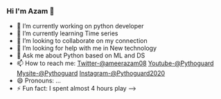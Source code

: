 ### Hi I'm Azam  👋

- 🔭 I’m currently working on python developer 
- 🌱 I’m currently learning Time series 
- 👯 I’m looking to collaborate on my connection 
- 🤔 I’m looking for help with  me in New technology 
- 💬 Ask me about Python based on ML and DS 
- 📫 How to reach me: [Twitter-@ameerazam08](https://twitter.com/Ameerazam18)
[Youtube-@Pythoguard](https://www.youtube.com/channel/UCGEcufZIdaHPLAw9Cnm16CA)
[Mysite-@Pythoguard](http://pythoguard.herokuapp.com/)
[Instagram-@Pythoguard2020](https://www.instagram.com/pythoguard2020/)
- 😄 Pronouns: ...
- ⚡ Fun fact: I spent almost 4 hours play 
-->
